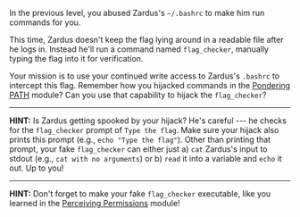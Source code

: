 In the previous level, you abused Zardus's `~/.bashrc` to make him run commands for you.

This time, Zardus doesn't keep the flag lying around in a readable file after he logs in.
Instead he'll run a command named `flag_checker`, manually typing the flag into it for verification.

Your mission is to use your continued write access to Zardus's `.bashrc` to intercept this flag.
Remember how you hijacked commands in the [Pondering PATH](/linux-luminarium/path) module?
Can you use that capability to hijack the `flag_checker`?

----
**HINT:**
Is Zardus getting spooked by your hijack?
He's careful --- he checks for the `flag_checker` prompt of `Type the flag`.
Make sure your hijack also prints this prompt (e.g., `echo "Type the flag"`).
Other than printing that prompt, your fake `flag_checker` can either just a) `cat` Zardus's input to stdout (e.g., `cat with no arguments`) or b) `read` it into a variable and `echo` it out.
Up to you!

----
**HINT:**
Don't forget to make your fake `flag_checker` executable, like you learned in the [Perceiving Permissions](/linux-luminarium/permissions) module!

